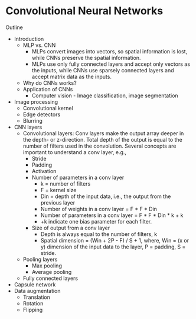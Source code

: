 # Convolutional Neural Networks
Outline
* Introduction
  * MLP vs. CNN
    * MLPs convert images into vectors, so spatial information is lost, while CNNs preserve the spatial information.
    * MLPs use only fully connected layers and accept only vectors as the inputs, while CNNs use sparsely connected layers and accept matrix data as the inputs.
  * Why do CNNs works?
  * Application of CNNs
    * Computer vision - Image classification, image segmentation
* Image processing
  * Convolutional kernel
  * Edge detectors
  * Blurring
* CNN layers
  * Convolutional layers: Conv layers make the output array deeper in the depth- or z-direction. Total depth of the output is equal to the number of filters used in the convolution. Several concepts are important to understand a conv layer, e.g.,
    * Stride
    * Padding
    * Activation
    * Number of parameters in a conv layer
      * k = number of filters
      * F = kernel size
      * Din = depth of the input data, i.e., the output from the previous layer
      * Number of weights in a conv layer = F * F * Din
      * Number of parameters in a conv layer = F * F * Din * k + k
      * +k indicate one bias parameter for each filter.
    * Size of output from a conv layer
      * Depth is always equal to the number of filters, k
      * Spatial dimension = (Win + 2P - F) / S + 1, where, Win = (x or y) dimension of the input data to the layer, P = padding, S = stride.
  * Pooling layers
    * Max pooling
    * Average pooling
  * Fully connected layers
* Capsule network
* Data augmentation
  * Translation
  * Rotation
  * Flipping
